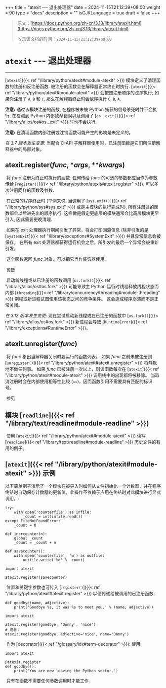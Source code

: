 +++
title = "atexit --- 退出处理器"
date = 2024-11-15T21:12:39+08:00
weight = 90
type = "docs"
description = ""
isCJKLanguage = true
draft = false
+++

> 原文：[https://docs.python.org/zh-cn/3.13/library/atexit.html](https://docs.python.org/zh-cn/3.13/library/atexit.html)
>
> 收录该文档的时间：`2024-11-15T21:12:39+08:00`

# `atexit` --- 退出处理器

------

[`atexit`]({{< ref "/library/python/atexit#module-atexit" >}}) 模块定义了清理函数的注册和反注册函数. 被注册的函数会在解释器正常终止时执行. [`atexit`]({{< ref "/library/python/atexit#module-atexit" >}}) 会按照注册顺序的*逆序*执行; 如果你注册了 `A`, `B` 和 `C`, 那么在解释器终止时会依序执行 `C`, `B`, `A`.

**注意:** 通过该模块注册的函数, 在程序被未被 Python 捕获的信号杀死时并不会执行, 在检测到 Python 内部致命错误以及调用了 [`os._exit()`]({{< ref "/library/allos/os#os._exit" >}}) 时也不会执行.

**注意:** 在清理函数内部注册或注销函数可能产生的影响是未定义的。

*在 3.7 版本发生变更:* 当配合 C-API 子解释器使用时，已注册函数是它们所注册解释器中的局部对象。

## atexit.**register**(*func*, **args*, ***kwargs*)

​	将 *func* 注册为终止时执行的函数. 任何传给 *func* 的可选的参数都应当作为参数传给 [`register()`]({{< ref "/library/python/atexit#atexit.register" >}}). 可以多次注册同样的函数及参数.

​	在正常的程序终止时 (举例来说, 当调用了 [`sys.exit()`]({{< ref "/library/python/sys#sys.exit" >}}) 或是主模块的执行完成时), 所有注册过的函数都会以后进先出的顺序执行. 这样做是假定更底层的模块通常会比高层模块更早引入, 因此需要更晚清理.

​	如果在 exit 处理器执行期间引发了异常，将会打印回溯信息 (除非引发的是 [`SystemExit`]({{< ref "/library/exceptions#SystemExit" >}})) 并且异常信息会被保存。 在所有 exit 处理器都获得运行机会之后，所引发的最后一个异常会被重新引发。

​	这个函数返回 *func* 对象，可以把它当作装饰器使用。

​	警告

 

​	启动新线程或从已注册的函数调用 [`os.fork()`]({{< ref "/library/allos/os#os.fork" >}}) 可能导致主 Python 运行时线程释放线程状态而内部 [`threading`]({{< ref "/library/concurrency/threading#module-threading" >}}) 例程或新进程试图使用该状态之间的竞争条件。 这会造成程序崩溃而不是正常关闭。

*在 3.12 版本发生变更:* 现在尝试启动新线程或在已注册的函数中 [`os.fork()`]({{< ref "/library/allos/os#os.fork" >}}) 新进程会导致 [`RuntimeError`]({{< ref "/library/exceptions#RuntimeError" >}})。

## atexit.**unregister**(*func*)

​	将 *func* 移出当解释器关闭时要运行的函数列表。 如果 *func* 之前未被注册则 [`unregister()`]({{< ref "/library/python/atexit#atexit.unregister" >}}) 将静默地不做任何事。 如果 *func* 已被注册一次以上，则该函数每次在 [`atexit`]({{< ref "/library/python/atexit#module-atexit" >}}) 调用栈中的出现都将被移除。 当取消注册时会在内部使用相等性比较 (`==`)，因而函数引用不需要具有匹配的标识号。

​	参见

## 模块 [`readline`]({{< ref "/library/text/readline#module-readline" >}})

​	使用 [`atexit`]({{< ref "/library/python/atexit#module-atexit" >}}) 读写 [`readline`]({{< ref "/library/text/readline#module-readline" >}}) 历史文件的有用的例子。



## [`atexit`]({{< ref "/library/python/atexit#module-atexit" >}}) 示例

​	以下简单例子演示了一个模块在被导入时如何从文件初始化一个计数器，并在程序终结时自动保存计数器的更新值，此操作不依赖于应用在终结时对此模块进行显式调用。:

```
try:
    with open('counterfile') as infile:
        _count = int(infile.read())
except FileNotFoundError:
    _count = 0

def incrcounter(n):
    global _count
    _count = _count + n

def savecounter():
    with open('counterfile', 'w') as outfile:
        outfile.write('%d' % _count)

import atexit

atexit.register(savecounter)
```

​	位置和关键字参数也可传入 [`register()`]({{< ref "/library/python/atexit#atexit.register" >}}) 以便传递给被调用的已注册函数:

```
def goodbye(name, adjective):
    print('Goodbye %s, it was %s to meet you.' % (name, adjective))

import atexit

atexit.register(goodbye, 'Donny', 'nice')
# 或者：
atexit.register(goodbye, adjective='nice', name='Donny')
```

​	作为 [decorator]({{< ref "/glossary/idx#term-decorator" >}}): 使用:

```
import atexit

@atexit.register
def goodbye():
    print('You are now leaving the Python sector.')
```

​	只有在函数不需要任何参数调用时才能工作.
